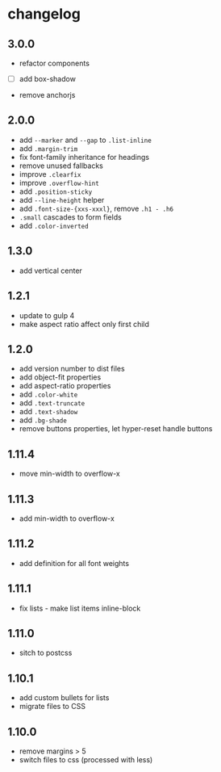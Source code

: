 # changelog

## 3.0.0

- refactor components
- [ ] add box-shadow
- remove anchorjs

## 2.0.0

- add `--marker` and `--gap` to `.list-inline`
- add `.margin-trim`
- fix font-family inheritance for headings
- remove unused fallbacks
- improve `.clearfix`
- improve `.overflow-hint`
- add `.position-sticky`
- add `--line-height` helper
- add `.font-size-{xxs-xxxl}`, remove `.h1 - .h6`
- `.small` cascades to form fields
- add `.color-inverted`

## 1.3.0

- add vertical center

## 1.2.1

- update to gulp 4
- make aspect ratio affect only first child

## 1.2.0

- add version number to dist files
- add object-fit properties
- add aspect-ratio properties
- add `.color-white`
- add `.text-truncate`
- add `.text-shadow`
- add `.bg-shade`
- remove buttons properties, let hyper-reset handle buttons

## 1.11.4

- move min-width to overflow-x

## 1.11.3

- add min-width to overflow-x

## 1.11.2

- add definition for all font weights

## 1.11.1

- fix lists - make list items inline-block

## 1.11.0

- sitch to postcss

## 1.10.1

- add custom bullets for lists
- migrate files to CSS

## 1.10.0

- remove margins > 5
- switch files to css (processed with less)
